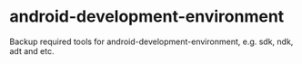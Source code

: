 android-development-environment
===============================

Backup required tools for android-development-environment, e.g. sdk, ndk, adt and etc.